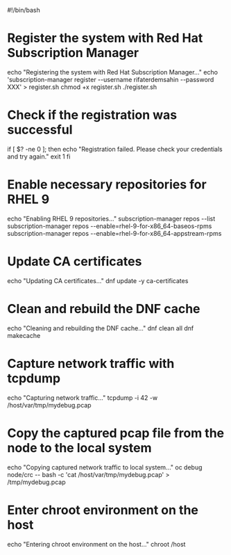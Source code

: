 #!/bin/bash

# Register the system with Red Hat Subscription Manager
echo "Registering the system with Red Hat Subscription Manager..."
echo 'subscription-manager register --username rifaterdemsahin --password XXX' > register.sh
chmod +x register.sh
./register.sh

# Check if the registration was successful
if [ $? -ne 0 ]; then
  echo "Registration failed. Please check your credentials and try again."
  exit 1
fi

# Enable necessary repositories for RHEL 9
echo "Enabling RHEL 9 repositories..."
subscription-manager repos --list
subscription-manager repos --enable=rhel-9-for-x86_64-baseos-rpms
subscription-manager repos --enable=rhel-9-for-x86_64-appstream-rpms

# Update CA certificates
echo "Updating CA certificates..."
dnf update -y ca-certificates

# Clean and rebuild the DNF cache
echo "Cleaning and rebuilding the DNF cache..."
dnf clean all
dnf makecache

# Capture network traffic with tcpdump
echo "Capturing network traffic..."
tcpdump -i 42 -w /host/var/tmp/mydebug.pcap

# Copy the captured pcap file from the node to the local system
echo "Copying captured network traffic to local system..."
oc debug node/crc -- bash -c 'cat /host/var/tmp/mydebug.pcap' > /tmp/mydebug.pcap

# Enter chroot environment on the host
echo "Entering chroot environment on the host..."
chroot /host
